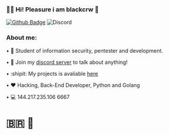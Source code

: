### :man_technologist: Hi! Pleasure i am blackcrw 👋 

[![Github Badge](https://img.shields.io/badge/-Github-000?style=flat&logo=Github&logoColor=white&link=https://github.com/blackcrw)](https://github.com/blackcrw)
![Discord](https://img.shields.io/discord/782680060763045888?color=%23000&label=%20&logo=discord&logoColor=%23fff)

### About me:
• :game_die: Student of information security, pentester and development.

• :electric_plug: Join my [discord server](https://discord.gg/qp8m8vvT3d) to talk about anything!

• :shipit: My projects is avaliable [here](https://github.com/blackcrw)

• :heart:  Hacking, Back-End Developer, Python and Golang

• :computer: 144.217.235.106 6667

# :brazil: :black_flag:
